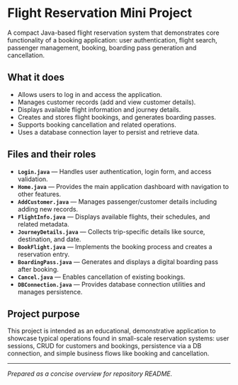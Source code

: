 # Flight Reservation Mini Project

A compact Java-based flight reservation system that demonstrates core functionality of a booking application: user authentication, flight search, passenger management, booking, boarding pass generation and cancellation.

## What it does

- Allows users to log in and access the application.
- Manages customer records (add and view customer details).
- Displays available flight information and journey details.
- Creates and stores flight bookings, and generates boarding passes.
- Supports booking cancellation and related operations.
- Uses a database connection layer to persist and retrieve data.

## Files and their roles

- **`Login.java`** — Handles user authentication, login form, and access validation.
- **`Home.java`** — Provides the main application dashboard with navigation to other features.
- **`AddCustomer.java`** — Manages passenger/customer details including adding new records.
- **`FlightInfo.java`** — Displays available flights, their schedules, and related metadata.
- **`JourneyDetails.java`** — Collects trip-specific details like source, destination, and date.
- **`BookFlight.java`** — Implements the booking process and creates a reservation entry.
- **`BoardingPass.java`** — Generates and displays a digital boarding pass after booking.
- **`Cancel.java`** — Enables cancellation of existing bookings.
- **`DBConnection.java`** — Provides database connection utilities and manages persistence.

## Project purpose

This project is intended as an educational, demonstrative application to showcase typical operations found in small-scale reservation systems: user sessions, CRUD for customers and bookings, persistence via a DB connection, and simple business flows like booking and cancellation.

---

*Prepared as a concise overview for repository README.*
